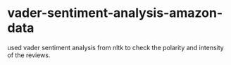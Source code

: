 # vader-sentiment-analysis-amazon-data
used vader sentiment analysis from nltk to check the polarity and intensity of the reviews.
